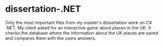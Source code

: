 # dissertation-.NET

Only the most important files from my master's dissertation work on C# .NET. My client asked for an interactive game about places in the UK.  It checks the database where the information about the UK places are saved and compares them with the users answers. 
